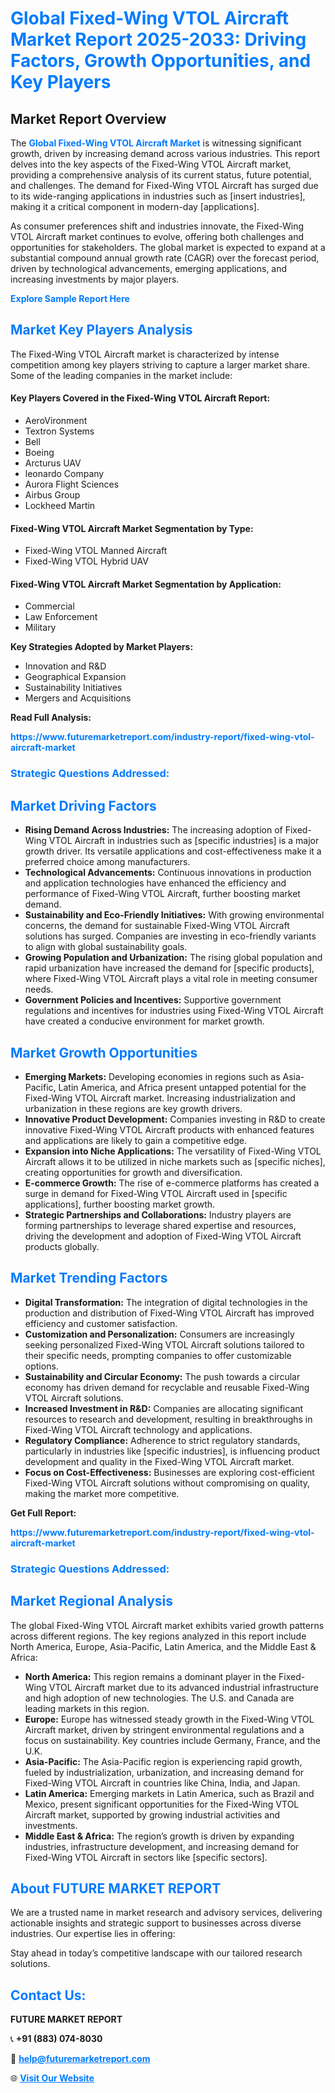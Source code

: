 <h1 style="color: #007BFF;">Global Fixed-Wing VTOL Aircraft Market Report 2025-2033: Driving Factors, Growth Opportunities, and Key Players</h1>

<section id="overview">
<h2>Market Report Overview</h2>
<p>The <a href="https://www.futuremarketreport.com/industry-report/fixed-wing-vtol-aircraft-market" style="color: #007BFF; text-decoration: none;"><strong>Global Fixed-Wing VTOL Aircraft Market</strong></a> is witnessing significant growth, driven by increasing demand across various industries. This report delves into the key aspects of the Fixed-Wing VTOL Aircraft market, providing a comprehensive analysis of its current status, future potential, and challenges. The demand for Fixed-Wing VTOL Aircraft has surged due to its wide-ranging applications in industries such as [insert industries], making it a critical component in modern-day [applications].</p>
<p>As consumer preferences shift and industries innovate, the Fixed-Wing VTOL Aircraft market continues to evolve, offering both challenges and opportunities for stakeholders. The global market is expected to expand at a substantial compound annual growth rate (CAGR) over the forecast period, driven by technological advancements, emerging applications, and increasing investments by major players.</p>
</section>

<section id="overview">
<p><a href="https://www.futuremarketreport.com/request-sample/reportId=57961" style="color: #007BFF; text-decoration: none;"><strong>Explore Sample Report Here</strong></a></p>
</section>

<section id="key-players">
<h2 style="color: #007BFF;">Market Key Players Analysis</h2>
<p>The Fixed-Wing VTOL Aircraft market is characterized by intense competition among key players striving to capture a larger market share. Some of the leading companies in the market include:</p>
<h4>Key Players Covered in the Fixed-Wing VTOL Aircraft Report:</h4>
<ul><li>AeroVironment</li><li>Textron Systems</li><li>Bell</li><li>Boeing</li><li>Arcturus UAV</li><li>leonardo Company</li><li>Aurora Flight Sciences</li><li>Airbus Group</li><li>Lockheed Martin</li></ul>
<h4>Fixed-Wing VTOL Aircraft Market Segmentation by Type:</h4>
<ul><li>Fixed-Wing VTOL Manned Aircraft</li><li>Fixed-Wing VTOL Hybrid UAV</li></ul>

<h4>Fixed-Wing VTOL Aircraft Market Segmentation by Application:</h4>
<ul><li>Commercial</li><li>Law Enforcement</li><li>Military</li></ul>
<p><strong>Key Strategies Adopted by Market Players:</strong></p>
<ul>
<li>Innovation and R&D</li>
<li>Geographical Expansion</li>
<li>Sustainability Initiatives</li>
<li>Mergers and Acquisitions</li>
</ul>
</section>

<section>
<p><strong>Read Full Analysis: </strong></p><a href="https://www.futuremarketreport.com/industry-report/fixed-wing-vtol-aircraft-market" style="color: #007BFF; text-decoration: none;"><strong>https://www.futuremarketreport.com/industry-report/fixed-wing-vtol-aircraft-market</strong></a>
<h3 style="color: #007BFF;">Strategic Questions Addressed:</h3>
</section>

<section id="driving-factors">
<h2 style="color: #007BFF;">Market Driving Factors</h2>
<ul>
<li><strong>Rising Demand Across Industries:</strong> The increasing adoption of Fixed-Wing VTOL Aircraft in industries such as [specific industries] is a major growth driver. Its versatile applications and cost-effectiveness make it a preferred choice among manufacturers.</li>
<li><strong>Technological Advancements:</strong> Continuous innovations in production and application technologies have enhanced the efficiency and performance of Fixed-Wing VTOL Aircraft, further boosting market demand.</li>
<li><strong>Sustainability and Eco-Friendly Initiatives:</strong> With growing environmental concerns, the demand for sustainable Fixed-Wing VTOL Aircraft solutions has surged. Companies are investing in eco-friendly variants to align with global sustainability goals.</li>
<li><strong>Growing Population and Urbanization:</strong> The rising global population and rapid urbanization have increased the demand for [specific products], where Fixed-Wing VTOL Aircraft plays a vital role in meeting consumer needs.</li>
<li><strong>Government Policies and Incentives:</strong> Supportive government regulations and incentives for industries using Fixed-Wing VTOL Aircraft have created a conducive environment for market growth.</li>
</ul>
</section>

<section id="growth-opportunities">
<h2 style="color: #007BFF;">Market Growth Opportunities</h2>
<ul>
<li><strong>Emerging Markets:</strong> Developing economies in regions such as Asia-Pacific, Latin America, and Africa present untapped potential for the Fixed-Wing VTOL Aircraft market. Increasing industrialization and urbanization in these regions are key growth drivers.</li>
<li><strong>Innovative Product Development:</strong> Companies investing in R&D to create innovative Fixed-Wing VTOL Aircraft products with enhanced features and applications are likely to gain a competitive edge.</li>
<li><strong>Expansion into Niche Applications:</strong> The versatility of Fixed-Wing VTOL Aircraft allows it to be utilized in niche markets such as [specific niches], creating opportunities for growth and diversification.</li>
<li><strong>E-commerce Growth:</strong> The rise of e-commerce platforms has created a surge in demand for Fixed-Wing VTOL Aircraft used in [specific applications], further boosting market growth.</li>
<li><strong>Strategic Partnerships and Collaborations:</strong> Industry players are forming partnerships to leverage shared expertise and resources, driving the development and adoption of Fixed-Wing VTOL Aircraft products globally.</li>
</ul>
</section>

<section id="trending-factors">
<h2 style="color: #007BFF;">Market Trending Factors</h2>
<ul>
<li><strong>Digital Transformation:</strong> The integration of digital technologies in the production and distribution of Fixed-Wing VTOL Aircraft has improved efficiency and customer satisfaction.</li>
<li><strong>Customization and Personalization:</strong> Consumers are increasingly seeking personalized Fixed-Wing VTOL Aircraft solutions tailored to their specific needs, prompting companies to offer customizable options.</li>
<li><strong>Sustainability and Circular Economy:</strong> The push towards a circular economy has driven demand for recyclable and reusable Fixed-Wing VTOL Aircraft solutions.</li>
<li><strong>Increased Investment in R&D:</strong> Companies are allocating significant resources to research and development, resulting in breakthroughs in Fixed-Wing VTOL Aircraft technology and applications.</li>
<li><strong>Regulatory Compliance:</strong> Adherence to strict regulatory standards, particularly in industries like [specific industries], is influencing product development and quality in the Fixed-Wing VTOL Aircraft market.</li>
<li><strong>Focus on Cost-Effectiveness:</strong> Businesses are exploring cost-efficient Fixed-Wing VTOL Aircraft solutions without compromising on quality, making the market more competitive.</li>
</ul>
</section>

<section>
<p><strong>Get Full Report: </strong></p><a href="https://www.futuremarketreport.com/industry-report/fixed-wing-vtol-aircraft-market" style="color: #007BFF; text-decoration: none;"><strong>https://www.futuremarketreport.com/industry-report/fixed-wing-vtol-aircraft-market</strong></a>
<h3 style="color: #007BFF;">Strategic Questions Addressed:</h3>
</section>


<section id="regional-analysis">
<h2 style="color: #007BFF;">Market Regional Analysis</h2>
<p>The global Fixed-Wing VTOL Aircraft market exhibits varied growth patterns across different regions. The key regions analyzed in this report include North America, Europe, Asia-Pacific, Latin America, and the Middle East & Africa:</p>
<ul>
<li><strong>North America:</strong> This region remains a dominant player in the Fixed-Wing VTOL Aircraft market due to its advanced industrial infrastructure and high adoption of new technologies. The U.S. and Canada are leading markets in this region.</li>
<li><strong>Europe:</strong> Europe has witnessed steady growth in the Fixed-Wing VTOL Aircraft market, driven by stringent environmental regulations and a focus on sustainability. Key countries include Germany, France, and the U.K.</li>
<li><strong>Asia-Pacific:</strong> The Asia-Pacific region is experiencing rapid growth, fueled by industrialization, urbanization, and increasing demand for Fixed-Wing VTOL Aircraft in countries like China, India, and Japan.</li>
<li><strong>Latin America:</strong> Emerging markets in Latin America, such as Brazil and Mexico, present significant opportunities for the Fixed-Wing VTOL Aircraft market, supported by growing industrial activities and investments.</li>
<li><strong>Middle East & Africa:</strong> The region’s growth is driven by expanding industries, infrastructure development, and increasing demand for Fixed-Wing VTOL Aircraft in sectors like [specific sectors].</li>
</ul>
</section>

<footer>
<h2 style="color: #007BFF;">About FUTURE MARKET REPORT</h2>
<p>We are a trusted name in market research and advisory services, delivering actionable insights and strategic support to businesses across diverse industries. Our expertise lies in offering:</p>

<p>Stay ahead in today’s competitive landscape with our tailored research solutions.</p>

<h2 style="color: #007BFF;">Contact Us:</h2>
<p><strong>FUTURE MARKET REPORT</strong></p>
<p>📞 <strong>+91 (883) 074-8030</strong></p>
<p>📧 <strong><a href="mailto:help@futuremarketreport.com" style="color: #007BFF;">help@futuremarketreport.com</a></strong></p>
<p>🌐 <strong><a href="https://www.futuremarketreport.com/" style="color: #007BFF;">Visit Our Website</a></strong></p>
</footer>